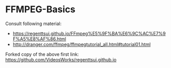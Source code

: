 # FFMPEG-Basics

Consult following material:
* https://regenttsui.github.io/FFmpeg%E5%9F%BA%E6%9C%AC%E7%9F%A5%E8%AF%86.html
* http://dranger.com/ffmpeg/ffmpegtutorial_all.html#tutorial01.html

Forked copy of the above first link: https://github.com/VideosWorks/regenttsui.github.io
